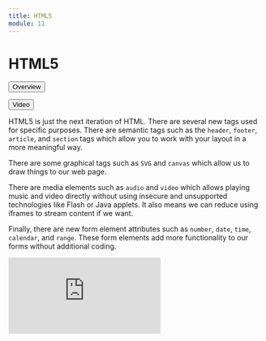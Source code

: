 ```yaml
---
title: HTML5
module: 11
---
```


# HTML5

<div class="tab">
  <button class="tablinks active" onclick="openTab(event, 'Overview')">Overview</button>

  <button class="tablinks" onclick="openTab(event, 'video')">Video</button>
  
  
</div>
<div id="Overview" class="tabcontent" style="display:block">
<div class="tabhtml" markdown="1">

HTML5 is just the next iteration of HTML.  There are several new tags used for specific purposes.  There are semantic tags such as the `header`, `footer`, `article`, and `section` tags which allow you to work with your layout in a more meaningful way.

There are some graphical tags such as `SVG` and `canvas` which allow us to draw things to our web page.

There are media elements such as `audio` and `video` which allows playing music and video directly without using insecure and unsupported technologies like Flash or Java applets.  It also means we can reduce using iframes to stream content if we want.

Finally, there are new form element attributes such as `number`, `date`, `time`, `calendar`, and `range`.  These form elements add more functionality to our forms without additional coding.

</div>
</div>

<div id="video" class="tabcontent">
<div class="tabhtml" markdown="1">

<div class="embed-responsive embed-responsive-16by9"><iframe class="embed-responsive-item" src="https://www.youtube.com/embed/JuxaoTg4FoM" frameborder="0" allowfullscreen></iframe></div>

</div>
</div>
